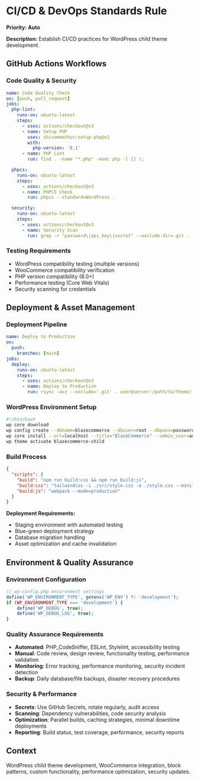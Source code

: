 # CI/CD & DevOps Standards Rule

**Priority: Auto**

**Description:** Establish CI/CD practices for WordPress child theme development.

## GitHub Actions Workflows

### Code Quality & Security
```yaml
name: Code Quality Check
on: [push, pull_request]
jobs:
  php-lint:
    runs-on: ubuntu-latest
    steps:
      - uses: actions/checkout@v3
      - name: Setup PHP
        uses: shivammathur/setup-php@v2
        with:
          php-version: '8.1'
      - name: PHP Lint
        run: find . -name "*.php" -exec php -l {} \;

  phpcs:
    runs-on: ubuntu-latest
    steps:
      - uses: actions/checkout@v3
      - name: PHPCS Check
        run: phpcs --standard=WordPress .

  security:
    runs-on: ubuntu-latest
    steps:
      - uses: actions/checkout@v3
      - name: Security Scan
        run: grep -r "password\|api_key\|secret" --exclude-dir=.git .
```

### Testing Requirements
- WordPress compatibility testing (multiple versions)
- WooCommerce compatibility verification
- PHP version compatibility (8.0+)
- Performance testing (Core Web Vitals)
- Security scanning for credentials

## Deployment & Asset Management

### Deployment Pipeline
```yaml
name: Deploy to Production
on:
  push:
    branches: [main]
jobs:
  deploy:
    runs-on: ubuntu-latest
    steps:
      - uses: actions/checkout@v3
      - name: Deploy to Production
        run: rsync -avz --exclude='.git' . user@server:/path/to/theme/
```

### WordPress Environment Setup
```bash
#!/bin/bash
wp core download
wp config create --dbname=blazecommerce --dbuser=root --dbpass=password
wp core install --url=localhost --title="BlazeCommerce" --admin_user=admin
wp theme activate blazecommerce-child
```

### Build Process
```json
{
  "scripts": {
    "build": "npm run build:css && npm run build:js",
    "build:css": "tailwindcss -i ./src/style.css -o ./style.css --minify",
    "build:js": "webpack --mode=production"
  }
}
```

**Deployment Requirements:**
- Staging environment with automated testing
- Blue-green deployment strategy
- Database migration handling
- Asset optimization and cache invalidation

## Environment & Quality Assurance

### Environment Configuration
```php
// wp-config.php environment settings
define('WP_ENVIRONMENT_TYPE', getenv('WP_ENV') ?: 'development');
if (WP_ENVIRONMENT_TYPE === 'development') {
    define('WP_DEBUG', true);
    define('WP_DEBUG_LOG', true);
}
```

### Quality Assurance Requirements
- **Automated**: PHP_CodeSniffer, ESLint, Stylelint, accessibility testing
- **Manual**: Code review, design review, functionality testing, performance validation
- **Monitoring**: Error tracking, performance monitoring, security incident detection
- **Backup**: Daily database/file backups, disaster recovery procedures

### Security & Performance
- **Secrets**: Use GitHub Secrets, rotate regularly, audit access
- **Scanning**: Dependency vulnerabilities, code security analysis
- **Optimization**: Parallel builds, caching strategies, minimal downtime deployments
- **Reporting**: Build status, test coverage, performance, security reports

## Context
WordPress child theme development, WooCommerce integration, block patterns, custom functionality, performance optimization, security updates.
